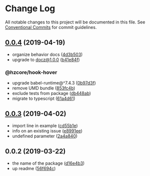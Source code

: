 # Change Log

All notable changes to this project will be documented in this file.
See [Conventional Commits](https://conventionalcommits.org) for commit guidelines.

## [0.0.4](https://github.com/hzdg/hz-core/compare/@hzcore/hook-hover@0.0.3...@hzcore/hook-hover@0.0.4) (2019-04-19)


* organize behavior docs ([4d3b503](https://github.com/hzdg/hz-core/commit/4d3b503))
* upgrade to docz@1.0.0 ([b41e84f](https://github.com/hzdg/hz-core/commit/b41e84f))

### @hzcore/hook-hover

* upgrade babel-runtime@^7.4.3 ([0b97d3f](https://github.com/hzdg/hz-core/commit/0b97d3f))
* remove UMD bundle ([853fc4b](https://github.com/hzdg/hz-core/commit/853fc4b))
* exclude tests from package ([db448ab](https://github.com/hzdg/hz-core/commit/db448ab))
* migrate to typescript ([61a4d61](https://github.com/hzdg/hz-core/commit/61a4d61))


## [0.0.3](https://github.com/hzdg/hz-core/compare/@hzcore/hook-hover@0.0.2...@hzcore/hook-hover@0.0.3) (2019-04-02)


* import line in example ([cd55b1e](https://github.com/hzdg/hz-core/commit/cd55b1e))
* info on an existing issue ([e8991ee](https://github.com/hzdg/hz-core/commit/e8991ee))
* undefined parameter ([2a4a840](https://github.com/hzdg/hz-core/commit/2a4a840))


## 0.0.2 (2019-03-22)


* the name of the package ([d16e4b3](https://github.com/hzdg/hz-core/commit/d16e4b3))
* up readme ([56f694c](https://github.com/hzdg/hz-core/commit/56f694c))
